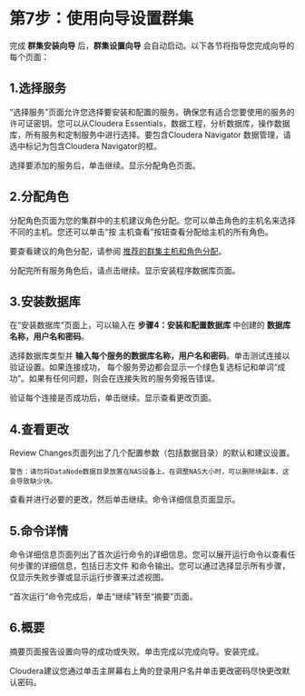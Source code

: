 第7步：使用向导设置群集
================================================================================
完成 **群集安装向导** 后，**群集设置向导** 会自动启动。以下各节将指导您完成向导的每个页面：

## 1.选择服务
“选择服务”页面允许您选择要安装和配置的服务。确保您有适合您要使用的服务的许可证密钥。您可以从Cloudera
Essentials，数据工程，分析数据库，操作数据库，所有服务和定制服务中进行选择。要包含Cloudera Navigator
数据管理，请选中标记为包含Cloudera Navigator的框。

选择要添加的服务后，单击继续。显示分配角色页面。

## 2.分配角色
分配角色页面为您的集群中的主机建议角色分配。您可以单击角色的主机名来选择不同的主机。您还可以单击“按
主机查看”按钮查看分配给主机的所有角色。

要查看建议的角色分配，请参阅 [推荐的群集主机和角色分配](https://www.cloudera.com/documentation/enterprise/latest/topics/cm_ig_host_allocations.html#host_role_assignments)。

分配完所有服务角色后，请点击继续。显示安装程序数据库页面。

## 3.安装数据库
在“安装数据库”页面上，可以输入在 **步骤4：安装和配置数据库** 中创建的 **数据库名称，用户名和密码**。

选择数据库类型并 **输入每个服务的数据库名称，用户名和密码**。单击测试连接以验证设置。如果连接成功，
每个服务旁边都会显示一个绿色复选标记和单词“成功”。如果有任何问题，则会在连接失败的服务旁报告错误。

验证每个连接是否成功后，单击继续。显示查看更改页面。

## 4.查看更改
Review Changes页面列出了几个配置参数（包括数据目录）的默认和建议设置。
```
警告：请勿将DataNode数据目录放置在NAS设备上。在调整NAS大小时，可以删除块副本，这会导致缺少块。
```
查看并进行必要的更改，然后单击继续。命令详细信息页面显示。

## 5.命令详情
命令详细信息页面列出了首次运行命令的详细信息。您可以展开运行命令以查看任何步骤的详细信息，包括日志文件
和命令输出。您可以通过选择显示所有步骤，仅显示失败步骤或显示运行步骤来过滤视图。

“首次运行”命令完成后，单击“继续”转至“摘要”页面。

## 6.概要
摘要页面报告设置向导的成功或失败。单击完成以完成向导。安装完成。

Cloudera建议您通过单击主屏幕右上角的登录用户名并单击更改密码尽快更改默认密码。
